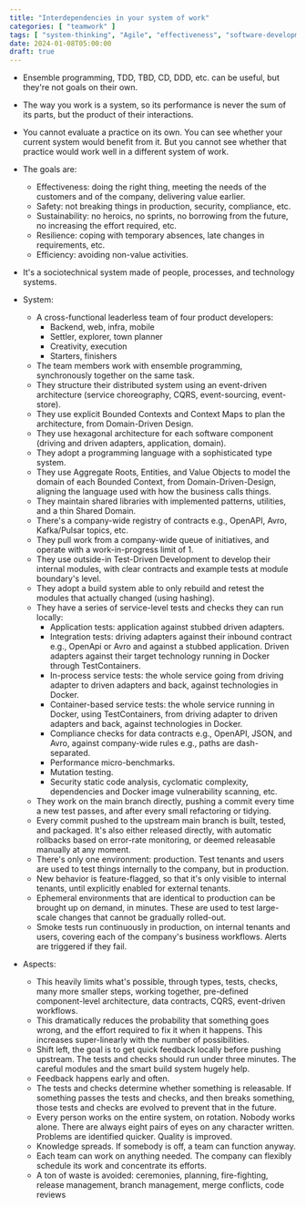 ```yaml
---
title: "Interdependencies in your system of work"
categories: [ "teamwork" ]
tags: [ "system-thinking", "Agile", "effectiveness", "software-development", "team" ]
date: 2024-01-08T05:00:00
draft: true
---
```


- Ensemble programming, TDD, TBD, CD, DDD, etc. can be useful, but they're not goals on their own.
- The way you work is a system, so its performance is never the sum of its parts, but the product of their interactions.
- You cannot evaluate a practice on its own. You can see whether your current system would benefit from it. But you cannot see whether that practice would work well in a different system of work.
- The goals are:
    - Effectiveness: doing the right thing, meeting the needs of the customers and of the company, delivering value earlier.
    - Safety: not breaking things in production, security, compliance, etc.
    - Sustainability: no heroics, no sprints, no borrowing from the future, no increasing the effort required, etc.
    - Resilience: coping with temporary absences, late changes in requirements, etc.
    - Efficiency: avoiding non-value activities.
- It's a sociotechnical system made of people, processes, and technology systems.

- System:
    - A cross-functional leaderless team of four product developers:
        - Backend, web, infra, mobile
        - Settler, explorer, town planner
        - Creativity, execution
        - Starters, finishers
    - The team members work with ensemble programming, synchronously together on the same task.
    - They structure their distributed system using an event-driven architecture (service choreography, CQRS, event-sourcing, event-store).
    - They use explicit Bounded Contexts and Context Maps to plan the architecture, from Domain-Driven Design.
    - They use hexagonal architecture for each software component (driving and driven adapters, application, domain).
    - They adopt a programming language with a sophisticated type system.
    - They use Aggregate Roots, Entities, and Value Objects to model the domain of each Bounded Context, from Domain-Driven-Design, aligning the language used with how the business calls things.
    - They maintain shared libraries with implemented patterns, utilities, and a thin Shared Domain.
    - There's a company-wide registry of contracts e.g., OpenAPI, Avro, Kafka/Pulsar topics, etc.
    - They pull work from a company-wide queue of initiatives, and operate with a work-in-progress limit of 1.
    - They use outside-in Test-Driven Development to develop their internal modules, with clear contracts and example tests at module boundary's level.
    - They adopt a build system able to only rebuild and retest the modules that actually changed (using hashing).
    - They have a series of service-level tests and checks they can run locally:
        - Application tests: application against stubbed driven adapters.
        - Integration tests: driving adapters against their inbound contract e.g., OpenApi or Avro and against a stubbed application. Driven adapters against their target technology running in Docker through TestContainers.
        - In-process service tests: the whole service going from driving adapter to driven adapters and back, against technologies in Docker.
        - Container-based service tests: the whole service running in Docker, using TestContainers, from driving adapter to driven adapters and back, against technologies in Docker.
        - Compliance checks for data contracts e.g., OpenAPI, JSON, and Avro, against company-wide rules e.g., paths are dash-separated.
        - Performance micro-benchmarks.
        - Mutation testing.
        - Security static code analysis, cyclomatic complexity, dependencies and Docker image vulnerability scanning, etc.
    - They work on the main branch directly, pushing a commit every time a new test passes, and after every small refactoring or tidying.
    - Every commit pushed to the upstream main branch is built, tested, and packaged. It's also either released directly, with automatic rollbacks based on error-rate monitoring, or deemed releasable manually at any moment.
    - There's only one environment: production. Test tenants and users are used to test things internally to the company, but in production.
    - New behavior is feature-flagged, so that it's only visible to internal tenants, until explicitly enabled for external tenants.
    - Ephemeral environments that are identical to production can be brought up on demand, in minutes. These are used to test large-scale changes that cannot be gradually rolled-out.
    - Smoke tests run continuously in production, on internal tenants and users, covering each of the company's business workflows. Alerts are triggered if they fail.

- Aspects:
    - This heavily limits what's possible, through types, tests, checks, many more smaller steps, working together, pre-defined component-level architecture, data contracts, CQRS, event-driven workflows.
    - This dramatically reduces the probability that something goes wrong, and the effort required to fix it when it happens. This increases super-linearly with the number of possibilities.
    - Shift left, the goal is to get quick feedback locally before pushing upstream. The tests and checks should run under three minutes. The careful modules and the smart build system hugely help.
    - Feedback happens early and often. 
    - The tests and checks determine whether something is releasable. If something passes the tests and checks, and then breaks something, those tests and checks are evolved to prevent that in the future.
    - Every person works on the entire system, on rotation. Nobody works alone. There are always eight pairs of eyes on any character written. Problems are identified quicker. Quality is improved.
    - Knowledge spreads. If somebody is off, a team can function anyway.
    - Each team can work on anything needed. The company can flexibly schedule its work and concentrate its efforts.
    - A ton of waste is avoided: ceremonies, planning, fire-fighting, release management, branch management, merge conflicts, code reviews

[//]: # (TODO change the title;)